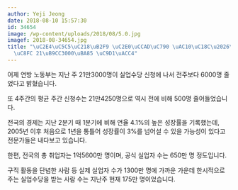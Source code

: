 ```yaml
---
author: Yeji Jeong
date: 2018-08-10 15:57:30
id: 34654
image: /wp-content/uploads/2018/08/5.0.jpg
imagef: 2018-08-34654.jpg
title: "\uC2E4\uC5C5\uC218\uB2F9 \uC2E0\uCCAD\uC790 \uAC10\uC18C\u2026\uC9C0\uB09C\
  \uC8FC 21\uB9CC3000\uBA85 \uC9D1\uACC4"
---
```


어제 연방 노동부는 지난 주 21만3000명이 실업수당 신청에 나서 전주보다 6000명 줄었다고 밝혔습니다.

또 4주간의 평균 주간 신청수는 21만4250명으로 역시 전에 비해 500명 줄어들었습니다.

전국의 경제는 지난 2분기 때 1분기에 비해 연율 4.1%의 높은 성장률을 기록했는데, 2005년 이후 처음으로 1년을 통틀어 성장률이 3%를 넘어설 수 있을 가능성이 있다고 전문가들은 내다보고 있습니다.

한편, 전국의 총 취업자는 1억5600만 명이며, 공식 실업자 수는 650만 명 정도입니다.

구직 활동을 단념한 사람 등 실제 실업자 수가 1300만 명에 가까운 가운데 한시적으로 주는 실업수당을 받는 사람 수는 지난주 현재 175만 명이었습니다.